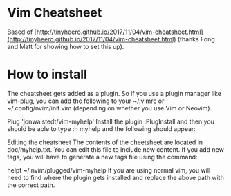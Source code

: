 # Vim Cheatsheet

Based of [http://tinyheero.github.io/2017/11/04/vim-cheatsheet.html](http://tinyheero.github.io/2017/11/04/vim-cheatsheet.html) (thanks Fong and Matt for showing how to set this up).

# How to install

The cheatsheet gets added as a plugin. So if you use a plugin manager like vim-plug, you can add the following to your ~/.vimrc or ~/.config/nvim/init.vim (depending on whether you use Vim or Neovim).

Plug 'jonwalstedt/vim-myhelp'
Install the plugin :PlugInstall and then you should be able to type :h myhelp and the following should appear:

Editing the cheatsheet
The contents of the cheetsheet are located in doc/myhelp.txt. You can edit this file to include new content. If you add new tags, you will have to generate a new tags file using the command:

helpt ~/.nvim/plugged/vim-myhelp
If you are using normal vim, you will need to find where the plugin gets installed and replace the above path with the correct path.
